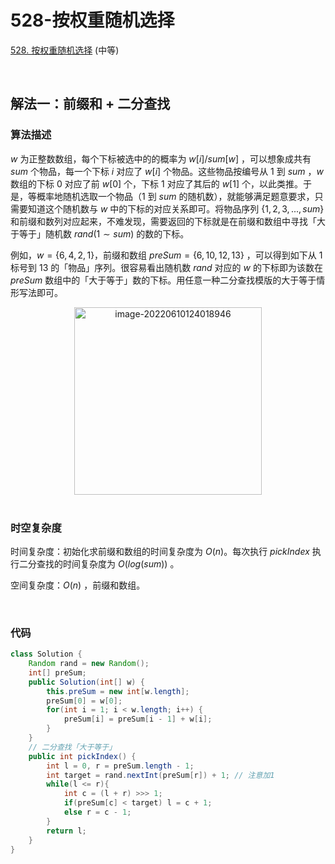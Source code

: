# 528-按权重随机选择

[528. 按权重随机选择](https://leetcode.cn/problems/random-pick-with-weight/) (中等)

<br />

## 解法一：前缀和 + 二分查找

### 算法描述

$w$ 为正整数数组，每个下标被选中的的概率为 $w[i] / sum[w]$ ，可以想象成共有 $sum$ 个物品，每一个下标 $i$ 对应了 $w[i]$ 个物品。这些物品按编号从 1 到 $sum$ ，$w$ 数组的下标 0 对应了前 $w[0]$ 个，下标 1 对应了其后的 $w[1]$ 个，以此类推。于是，等概率地随机选取一个物品（1 到 $sum$ 的随机数），就能够满足题意要求，只需要知道这个随机数与 $w$ 中的下标的对应关系即可。将物品序列 $\{1,2,3,...,sum\}$ 和前缀和数列对应起来，不难发现，需要返回的下标就是在前缀和数组中寻找「大于等于」随机数 $rand (1 \sim sum)$ 的数的下标。

 例如，$w = \{6,4,2,1\}$，前缀和数组 $preSum = \{6,10,12,13\}$ ，可以得到如下从 1 标号到 13 的「物品」序列。很容易看出随机数 $rand$ 对应的 $w$ 的下标即为该数在 $preSum$ 数组中的「大于等于」数的下标。用任意一种二分查找模版的大于等于情形写法即可。

<div align=center> 
  <img src="https://tva1.sinaimg.cn/large/e6c9d24egy1h331ruz43wj20nm04e3yr.jpg" alt="image-20220610124018946" width="300" />
</div>

<br />

### 时空复杂度

时间复杂度：初始化求前缀和数组的时间复杂度为 $O(n)$。每次执行 $pickIndex$ 执行二分查找的时间复杂度为 $O(log(sum))$ 。

空间复杂度：$O(n)$ ，前缀和数组。

<br />

### 代码

```java
class Solution {
    Random rand = new Random();
    int[] preSum;
    public Solution(int[] w) {
        this.preSum = new int[w.length];
        preSum[0] = w[0];
        for(int i = 1; i < w.length; i++) {
            preSum[i] = preSum[i - 1] + w[i];
        }
    }
    // 二分查找「大于等于」
    public int pickIndex() {
        int l = 0, r = preSum.length - 1;
        int target = rand.nextInt(preSum[r]) + 1; // 注意加1
        while(l <= r){
            int c = (l + r) >>> 1;
            if(preSum[c] < target) l = c + 1;
            else r = c - 1;
        }
        return l;
    }
}
```

<br />

